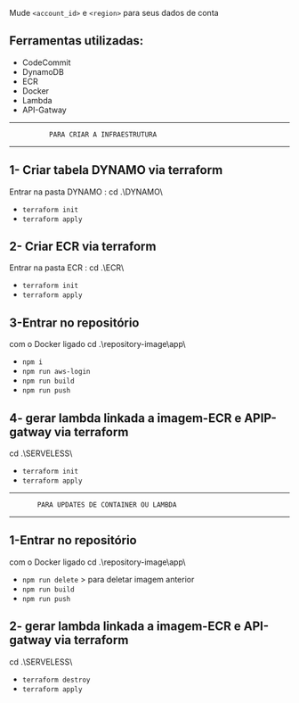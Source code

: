 
Mude ``<account_id>`` e ``<region>`` para seus dados de conta

## Ferramentas utilizadas:

* CodeCommit
* DynamoDB
* ECR
* Docker
* Lambda
* API-Gatway

********************************************************************
              PARA CRIAR A INFRAESTRUTURA
********************************************************************
## 1- Criar tabela DYNAMO via terraform
Entrar na pasta DYNAMO : cd .\DYNAMO\
* `terraform init`
* `terraform apply`

## 2- Criar ECR via terraform
Entrar na pasta ECR : cd .\ECR\
* `terraform init`
* `terraform apply`

## 3-Entrar no repositório
com o Docker ligado
cd .\repository-image\app\
* `npm i`
* `npm run aws-login`
* `npm run build`
* `npm run push`

## 4- gerar lambda linkada a imagem-ECR e APIP-gatway via terraform
cd .\SERVELESS\
* `terraform init`
* `terraform apply`

********************************************************************
           PARA UPDATES DE CONTAINER OU LAMBDA
********************************************************************

## 1-Entrar no repositório
com o Docker ligado
cd .\repository-image\app\

* `npm run delete`  > para deletar imagem anterior
* `npm run build`
* `npm run push`

## 2- gerar lambda linkada a imagem-ECR e API-gatway via terraform
cd .\SERVELESS\
* `terraform destroy`
* `terraform apply`
